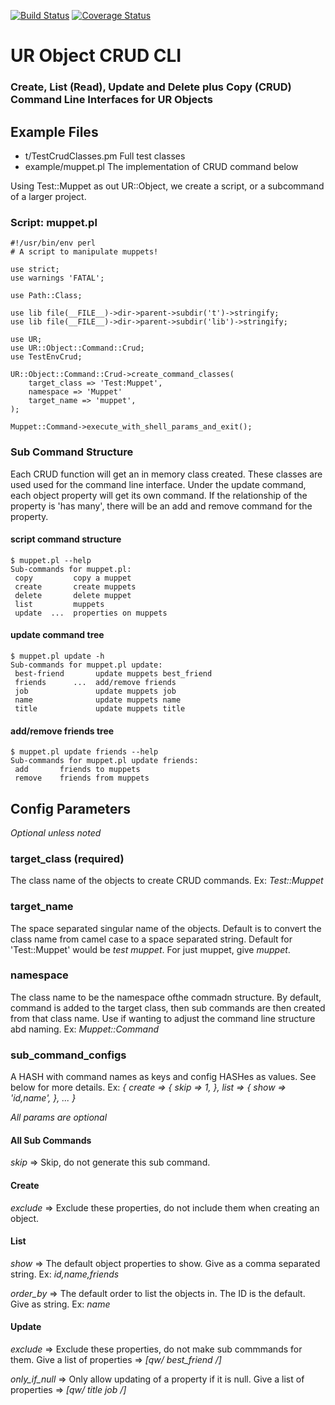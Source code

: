 [![Build Status](https://travis-ci.org/genome/UR-Object-Command-Crud.svg?branch=master)](https://travis-ci.org/genome/UR-Object-Command-Crud)
[![Coverage Status](https://coveralls.io/repos/github/genome/UR-Object-Command-Crud/badge.svg?branch=master)](https://coveralls.io/github/genome/UR-Object-Command-Crud?branch=master)

UR Object CRUD CLI
=====
### Create, List (Read), Update and Delete plus Copy (CRUD) Command Line Interfaces for UR Objects

## Example Files
* t/TestCrudClasses.pm	Full test classes
* example/muppet.pl	The implementation of CRUD command below

Using Test::Muppet as out UR::Object, we create a script, or a subcommand of a larger project.

### Script: muppet.pl
```
#!/usr/bin/env perl
# A script to manipulate muppets!

use strict;
use warnings 'FATAL';

use Path::Class;

use lib file(__FILE__)->dir->parent->subdir('t')->stringify;
use lib file(__FILE__)->dir->parent->subdir('lib')->stringify;

use UR;
use UR::Object::Command::Crud;
use TestEnvCrud;

UR::Object::Command::Crud->create_command_classes(
    target_class => 'Test:Muppet',
    namespace => 'Muppet'
    target_name => 'muppet',
);

Muppet::Command->execute_with_shell_params_and_exit();
```

### Sub Command Structure

Each CRUD function will get an in memory class created. These classes are used used for the command line interface. Under the update command, each object property will get its own command. If the relationship of the property is 'has many', there will be an add and remove command for the property.

#### script command structure
```
$ muppet.pl --help
Sub-commands for muppet.pl:
 copy         copy a muppet
 create       create muppets
 delete       delete muppet
 list         muppets
 update  ...  properties on muppets
```
#### update command tree
```
$ muppet.pl update -h
Sub-commands for muppet.pl update:
 best-friend       update muppets best_friend
 friends      ...  add/remove friends
 job               update muppets job
 name              update muppets name
 title             update muppets title
```
#### add/remove friends tree
```
$ muppet.pl update friends --help
Sub-commands for muppet.pl update friends:
 add       friends to muppets
 remove    friends from muppets
```
## Config Parameters

*Optional unless noted*

### target_class (required)
The class name of the objects to create CRUD commands. Ex: *Test::Muppet*

### target_name
The space separated singular name of the objects. Default is to convert the class name from camel case to a space separated string. Default for 'Test::Muppet' would be *test muppet*. For just muppet, give *muppet*.

### namespace
The class name to be the namespace ofthe commadn structure. By default, command is added to the target class, then sub commands are then created from that class name. Use if wanting to adjust the command line structure abd naming. Ex: *Muppet::Command*

### sub_command_configs
A HASH with command names as keys and config HASHes as values. See below for more details.  Ex: *{ create => { skip => 1, }, list => { show => 'id,name', }, ... }*

*All params are optional*

#### All Sub Commands
_skip_ => Skip, do not generate this sub command.

#### Create
_exclude_ => Exclude these properties, do not include them when creating an object.

#### List
_show_ => The default object properties to show. Give as a comma separated string. Ex: *id,name,friends*

_order_by_ => The default order to list the objects in. The ID is the default. Give as string. Ex: *name*

#### Update
_exclude_ => Exclude these properties, do not make sub commmands for them. Give a list of properties => *[qw/ best_friend /]*

_only_if_null_ => Only allow updating of a property if it is null. Give a list of properties => *[qw/ title job /]*

